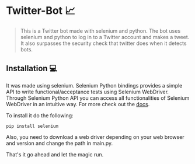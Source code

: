 # Twitter-Bot  📈
>This is a Twitter bot made with selenium and python. 
The bot uses selenium and python to log in to a Twitter account and makes a tweet. It also surpasses the security check that twitter does when it detects bots.


## Installation 💻

It was made using selenium. Selenium Python bindings provides a simple API to write functional/acceptance tests using Selenium WebDriver. Through Selenium Python API you can access all functionalities of Selenium WebDriver in an intuitive way. For more check out the [docs](https://selenium-python.readthedocs.io/).

To install it do the following:

```
pip install selenium
```

Also, you need to download a web driver depending on your web browser and version and change the path in main.py.

That's it go ahead and let the magic run.


